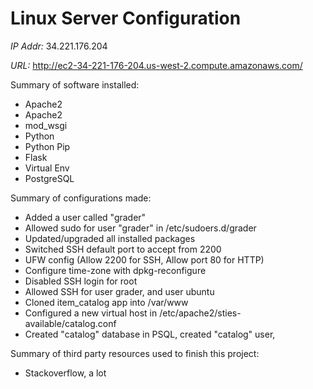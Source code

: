# Linux Server Configuration
*IP Addr:* 34.221.176.204

*URL:* http://ec2-34-221-176-204.us-west-2.compute.amazonaws.com/

Summary of software installed:
- Apache2
- Apache2
- mod_wsgi
- Python
- Python Pip
- Flask
- Virtual Env
- PostgreSQL

Summary of configurations made:
- Added a user called "grader"
- Allowed sudo for user "grader" in /etc/sudoers.d/grader
- Updated/upgraded all installed packages
- Switched SSH default port to accept from 2200
- UFW config (Allow 2200 for SSH, Allow port 80 for HTTP)
- Configure time-zone with dpkg-reconfigure
- Disabled SSH login for root
- Allowed SSH for user grader, and user ubuntu
- Cloned item_catalog app into /var/www
- Configured a new virtual host in /etc/apache2/sties-available/catalog.conf
- Created "catalog" database in PSQL, created "catalog" user,

Summary of third party resources used to finish this project:
- Stackoverflow, a lot
